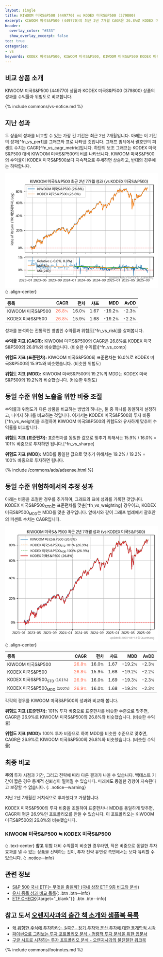 ```yaml
---
layout: single
title: KIWOOM 미국S&P500 (449770) vs KODEX 미국S&P500 (379800)
excerpt: KIWOOM 미국S&P500 (449770)의 최근 2년 7개월 CAGR은 26.8%로 KODEX 미국S&P500 (379800)의 26.8%와 비슷했습니다.
header:
  overlay_color: "#333"
  show_overlay_excerpt: false
toc: true
categories:
- vs
keywords: KODEX 미국S&P500, KIWOOM 미국S&P500, KIWOOM 미국S&P500 KODEX 미국S&P500 비교, 449770, 379800, 449770 449770 비교
---
```


## 비교 상품 소개


KIWOOM 미국S&P500 (449770) 상품과 KODEX 미국S&P500 (379800) 상품의 성과를 수익률과 위험도로 비교합니다.





{% include commons/vs-notice.md %}

## 지난 성과

두 상품의 성과를 비교할 수 있는 가장 긴 기간은 최근 2년 7개월입니다. 아래는 이 기간의 성과[^fn_vs_perf]를 그래프와 표로 나타낸 것입니다.
그래프 범례에서 괄호안의 퍼센트 수치는 CAGR[^fn_vs_cagr_metric]입니다.
하단의 보조 그래프는 KODEX 미국S&P500 대비 KIWOOM 미국S&P500의 비를 나타냅니다.
KIWOOM 미국S&P500의 수익률이 KODEX 미국S&P500보다 지속적으로 우세하면 상승하고, 반대의 경우에는 하락합니다.

![KIWOOM 미국S&P500](/vs/images/449770-vs-379800_dual.png){: .align-center}

| **종목** | **CAGR** | **편차** | **샤프** | **MDD** | **AvDD** |
| :------------ | ------: | -----------: | -------: | ------: | -------: |
| KIWOOM 미국S&P500 | <span style="color: tomato">26.8<small>%</small></span> | 16.0<small>%</small> | 1.67 | -19.2<small>%</small> | -2.3<small>%</small> |
| KODEX 미국S&P500 | <span style="color: tomato">26.8<small>%</small></span> | 15.9<small>%</small> | 1.68 | -19.2<small>%</small> | -2.2<small>%</small> |

<!-- more -->


성과를 분석하는 전통적인 방법인 수익률과 위험도[^fn_vs_risk]를 살펴봅니다.

**수익률 지표 (CAGR):** KIWOOM 미국S&P500의 CAGR은 26.8%로 KODEX 미국S&P500의 26.8%와 비슷했습니다. (비슷한 수익률)[^fn_vs_comp]

**위험도 지표 (표준편차):** KIWOOM 미국S&P500의 표준편차는 16.0%로 KODEX 미국S&P500의 15.9%와 비슷했습니다. (비슷한 위험도)

**위험도 지표 (MDD):** KIWOOM 미국S&P500의 19.2%의 MDD는 KODEX 미국S&P500의 19.2%와 비슷했습니다. (비슷한 위험도)



## 동일 수준 위험 노출을 위한 비중 조절

수익률과 위험도가 다른 상품을 비교하는 방법의 하나는, 둘 중 하나를 동일하게 설정하고, 나머지 하나를 비교하는 것입니다.
여기서는 KODEX 미국S&P500의 투자 비중[^fn_vs_weight]을 조절하여 KIWOOM 미국S&P500의 위험도와 유사하게 맞추어 수익률를 비교합니다.

**위험도 지표 (표준편차):** 표준편차를 동일한 값으로 맞추기 위해서는 15.9% / 16.0% = 101% 비중으로 투자하면 됩니다.[^fn_vs_sharpe]

**위험도 지표 (MDD):** MDD를 동일한 값으로 맞추기 위해서는 19.2% / 19.2% = 100% 비중으로 투자하면 됩니다.


{% include /commons/ads/adsense.html %}



## 동일 수준 위험하에서의 추정 성과

아래는 비중을 조절한 경우를 추가하여, 그래프와 표에 성과를 기록한 것입니다.
KODEX 미국S&P500<sub>STD</sub>는 표준편차를 맞춘[^fn_vs_weighting] 경우이고, KODEX 미국S&P500<sub>MDD</sub>는 MDD를 맞춘 경우입니다.
앞에서와 같이 그래프 범례에서 괄호안의 퍼센트 수치는 CAGR입니다.


![KIWOOM 미국S&P500](/vs/images/449770-vs-379800.png){: .align-center}



| **종목** | **CAGR** | **편차** | **샤프** | **MDD** | **AvDD** |
| :------------ | ------: | -----------: | -------: | ------: | -------: |
| KIWOOM 미국S&P500 | <span style="color: tomato">26.8<small>%</small></span> | 16.0<small>%</small> | 1.67 | -19.2<small>%</small> | -2.3<small>%</small> |
| KODEX 미국S&P500 | <span style="color: tomato">26.8<small>%</small></span> | 15.9<small>%</small> | 1.68 | -19.2<small>%</small> | -2.2<small>%</small> |
| KODEX 미국S&P500<sub>STD</sub> <small>(101%)</small> | <span style="color: tomato">26.9<small>%</small></span> | 16.0<small>%</small> | 1.69 | -19.3<small>%</small> | -2.3<small>%</small> |
| KODEX 미국S&P500<sub>MDD</sub> <small>(100%)</small> | <span style="color: tomato">26.9<small>%</small></span> | 16.0<small>%</small> | 1.68 | -19.2<small>%</small> | -2.3<small>%</small> |



각각의 경우를 KIWOOM 미국S&P500의 성과와 비교해 봅니다.

**위험도 지표 (표준편차):** 101% 투자 비중으로 표준편차를 비슷한 수준으로 맞추면, CAGR은 26.9%로 KIWOOM 미국S&P500의 26.8%와 비슷했습니다. (비슷한 수익률)

**위험도 지표 (MDD):** 100% 투자 비중으로 하여 MDD를 비슷한 수준으로 맞추면, CAGR은 26.9%로 KIWOOM 미국S&P500의 26.8%와 비슷했습니다. (비슷한 수익률)




## 최종 비교

**주의** 투자 시점과 기간, 그리고 전략에 따라 다른 결과가 나올 수 있습니다. 백테스트 기간이 짧은 경우 통계적 신뢰성이 떨어질 수 있습니다. 미래에도 동일한 경향이 지속된다고 보장할 수 없습니다.
{: .notice--warning}

지난 2년 7개월간 거치식으로 투자했다고 가정합니다.

KODEX 미국S&P500의 투자 비중을 조절하여 표준편차나 MDD를 동일하게 맞추면, CAGR이 평균 26.9%인 포트폴리오를 만들 수 있습니다.
이 포트폴리오는 KIWOOM 미국S&P500의 26.8%와 비슷했습니다.

### KIWOOM 미국S&P500 ≒ KODEX 미국S&P500
{: .text-center}
**참고** 위험 대비 수익률이 비슷한 경우라면, 적은 비중으로 동일한 투자 효과를 낼 수 있는 상품을 선택하는 것이, 투자 전략 유연성 측면에서는 보다 유리할 수 있습니다.
{: .notice--info}


## 관련 정보

- [S&P 500 국내 ETF는 무엇을 좋을까? (국내 상장 ETF 9종 비교와 분석)](https://kongdori.tistory.com/309)
- [유사 종목 성과 비교 목록](/vs/){: .btn .btn--info}
- [ETF CHECK](https://www.etfcheck.co.kr/mobile/etpitem/379800/compare?compCode%5B%5D=449770){:target="_blank"}{: .btn .btn--info}


## 참고 도서 [오렌지사과의 출간 책 소개와 샘플북 목록](https://kongdori.tistory.com/691)

- [왜 위험한 주식에 투자하라는 걸까? - 장기 투자와 분산 투자에 대한 통계학적 시각](https://kongdori.tistory.com/421)
- [파이썬으로 그려보는 투자 포트폴리오 분석  - 정량적 투자 분석을 위한 입문서](https://kongdori.tistory.com/643)
- [구글 시트로 시작하는 투자 포트폴리오 분석 - 오렌지사과의 불친절한 워크북](https://kongdori.tistory.com/449)

{% include commons/footnotes.md %}